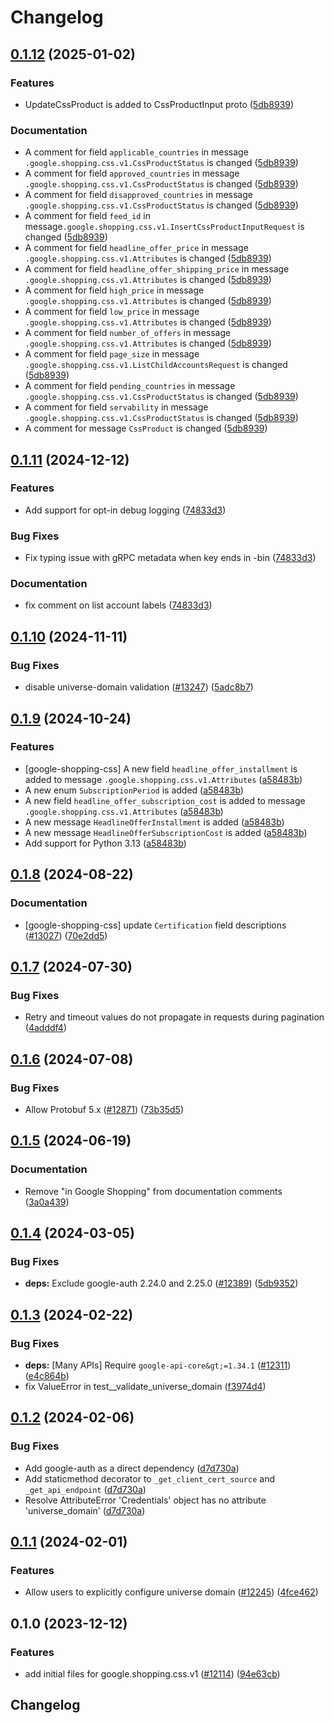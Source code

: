 # Changelog

## [0.1.12](https://github.com/googleapis/google-cloud-python/compare/google-shopping-css-v0.1.11...google-shopping-css-v0.1.12) (2025-01-02)


### Features

* UpdateCssProduct is added to CssProductInput proto ([5db8939](https://github.com/googleapis/google-cloud-python/commit/5db8939bb631938a19f99b384e1a0676ed973e28))


### Documentation

* A comment for field `applicable_countries` in message `.google.shopping.css.v1.CssProductStatus` is changed ([5db8939](https://github.com/googleapis/google-cloud-python/commit/5db8939bb631938a19f99b384e1a0676ed973e28))
* A comment for field `approved_countries` in message `.google.shopping.css.v1.CssProductStatus` is changed ([5db8939](https://github.com/googleapis/google-cloud-python/commit/5db8939bb631938a19f99b384e1a0676ed973e28))
* A comment for field `disapproved_countries` in message `.google.shopping.css.v1.CssProductStatus` is changed ([5db8939](https://github.com/googleapis/google-cloud-python/commit/5db8939bb631938a19f99b384e1a0676ed973e28))
* A comment for field `feed_id` in message`.google.shopping.css.v1.InsertCssProductInputRequest` is changed ([5db8939](https://github.com/googleapis/google-cloud-python/commit/5db8939bb631938a19f99b384e1a0676ed973e28))
* A comment for field `headline_offer_price` in message `.google.shopping.css.v1.Attributes` is changed ([5db8939](https://github.com/googleapis/google-cloud-python/commit/5db8939bb631938a19f99b384e1a0676ed973e28))
* A comment for field `headline_offer_shipping_price` in message `.google.shopping.css.v1.Attributes` is changed ([5db8939](https://github.com/googleapis/google-cloud-python/commit/5db8939bb631938a19f99b384e1a0676ed973e28))
* A comment for field `high_price` in message `.google.shopping.css.v1.Attributes` is changed ([5db8939](https://github.com/googleapis/google-cloud-python/commit/5db8939bb631938a19f99b384e1a0676ed973e28))
* A comment for field `low_price` in message `.google.shopping.css.v1.Attributes` is changed ([5db8939](https://github.com/googleapis/google-cloud-python/commit/5db8939bb631938a19f99b384e1a0676ed973e28))
* A comment for field `number_of_offers` in message `.google.shopping.css.v1.Attributes` is changed ([5db8939](https://github.com/googleapis/google-cloud-python/commit/5db8939bb631938a19f99b384e1a0676ed973e28))
* A comment for field `page_size` in message `.google.shopping.css.v1.ListChildAccountsRequest` is changed ([5db8939](https://github.com/googleapis/google-cloud-python/commit/5db8939bb631938a19f99b384e1a0676ed973e28))
* A comment for field `pending_countries` in message `.google.shopping.css.v1.CssProductStatus` is changed ([5db8939](https://github.com/googleapis/google-cloud-python/commit/5db8939bb631938a19f99b384e1a0676ed973e28))
* A comment for field `servability` in message `.google.shopping.css.v1.CssProductStatus` is changed ([5db8939](https://github.com/googleapis/google-cloud-python/commit/5db8939bb631938a19f99b384e1a0676ed973e28))
* A comment for message `CssProduct` is changed ([5db8939](https://github.com/googleapis/google-cloud-python/commit/5db8939bb631938a19f99b384e1a0676ed973e28))

## [0.1.11](https://github.com/googleapis/google-cloud-python/compare/google-shopping-css-v0.1.10...google-shopping-css-v0.1.11) (2024-12-12)


### Features

* Add support for opt-in debug logging ([74833d3](https://github.com/googleapis/google-cloud-python/commit/74833d3e77bb5869bd9f2290c23be7ccaa20193f))


### Bug Fixes

* Fix typing issue with gRPC metadata when key ends in -bin ([74833d3](https://github.com/googleapis/google-cloud-python/commit/74833d3e77bb5869bd9f2290c23be7ccaa20193f))


### Documentation

* fix comment on list account labels ([74833d3](https://github.com/googleapis/google-cloud-python/commit/74833d3e77bb5869bd9f2290c23be7ccaa20193f))

## [0.1.10](https://github.com/googleapis/google-cloud-python/compare/google-shopping-css-v0.1.9...google-shopping-css-v0.1.10) (2024-11-11)


### Bug Fixes

* disable universe-domain validation  ([#13247](https://github.com/googleapis/google-cloud-python/issues/13247)) ([5adc8b7](https://github.com/googleapis/google-cloud-python/commit/5adc8b7d2cc8ab9707ab5a65f15270c125cee051))

## [0.1.9](https://github.com/googleapis/google-cloud-python/compare/google-shopping-css-v0.1.8...google-shopping-css-v0.1.9) (2024-10-24)


### Features

* [google-shopping-css] A new field `headline_offer_installment` is added to message `.google.shopping.css.v1.Attributes` ([a58483b](https://github.com/googleapis/google-cloud-python/commit/a58483bb35af03727b6c7dec0dbb27dba4b62c1d))
* A new enum `SubscriptionPeriod` is added ([a58483b](https://github.com/googleapis/google-cloud-python/commit/a58483bb35af03727b6c7dec0dbb27dba4b62c1d))
* A new field `headline_offer_subscription_cost` is added to message `.google.shopping.css.v1.Attributes` ([a58483b](https://github.com/googleapis/google-cloud-python/commit/a58483bb35af03727b6c7dec0dbb27dba4b62c1d))
* A new message `HeadlineOfferInstallment` is added ([a58483b](https://github.com/googleapis/google-cloud-python/commit/a58483bb35af03727b6c7dec0dbb27dba4b62c1d))
* A new message `HeadlineOfferSubscriptionCost` is added ([a58483b](https://github.com/googleapis/google-cloud-python/commit/a58483bb35af03727b6c7dec0dbb27dba4b62c1d))
* Add support for Python 3.13 ([a58483b](https://github.com/googleapis/google-cloud-python/commit/a58483bb35af03727b6c7dec0dbb27dba4b62c1d))

## [0.1.8](https://github.com/googleapis/google-cloud-python/compare/google-shopping-css-v0.1.7...google-shopping-css-v0.1.8) (2024-08-22)


### Documentation

* [google-shopping-css] update `Certification` field descriptions ([#13027](https://github.com/googleapis/google-cloud-python/issues/13027)) ([70e2dd5](https://github.com/googleapis/google-cloud-python/commit/70e2dd5f024dd5c94a5e02b442bbab7e6e5f38fe))

## [0.1.7](https://github.com/googleapis/google-cloud-python/compare/google-shopping-css-v0.1.6...google-shopping-css-v0.1.7) (2024-07-30)


### Bug Fixes

* Retry and timeout values do not propagate in requests during pagination ([4adddf4](https://github.com/googleapis/google-cloud-python/commit/4adddf4d90634e454ee006774bfc631fc12c1700))

## [0.1.6](https://github.com/googleapis/google-cloud-python/compare/google-shopping-css-v0.1.5...google-shopping-css-v0.1.6) (2024-07-08)


### Bug Fixes

* Allow Protobuf 5.x ([#12871](https://github.com/googleapis/google-cloud-python/issues/12871)) ([73b35d5](https://github.com/googleapis/google-cloud-python/commit/73b35d56f8626d99ce7c3902a8c223cc09b4ca74))

## [0.1.5](https://github.com/googleapis/google-cloud-python/compare/google-shopping-css-v0.1.4...google-shopping-css-v0.1.5) (2024-06-19)


### Documentation

* Remove "in Google Shopping" from documentation comments ([3a0a439](https://github.com/googleapis/google-cloud-python/commit/3a0a439ce9e43f88959babfa267e14bae10f8538))

## [0.1.4](https://github.com/googleapis/google-cloud-python/compare/google-shopping-css-v0.1.3...google-shopping-css-v0.1.4) (2024-03-05)


### Bug Fixes

* **deps:** Exclude google-auth 2.24.0 and 2.25.0 ([#12389](https://github.com/googleapis/google-cloud-python/issues/12389)) ([5db9352](https://github.com/googleapis/google-cloud-python/commit/5db93528a1ad20825d4d12dcf5fdf9624879f2ce))

## [0.1.3](https://github.com/googleapis/google-cloud-python/compare/google-shopping-css-v0.1.2...google-shopping-css-v0.1.3) (2024-02-22)


### Bug Fixes

* **deps:** [Many APIs] Require `google-api-core&gt;=1.34.1` ([#12311](https://github.com/googleapis/google-cloud-python/issues/12311)) ([e4c864b](https://github.com/googleapis/google-cloud-python/commit/e4c864b3e67c7f7f33dfb0d2107fa138492ad338))
* fix ValueError in test__validate_universe_domain ([f3974d4](https://github.com/googleapis/google-cloud-python/commit/f3974d46a9ba9f549e31251ebc2daeb6b9b4745a))

## [0.1.2](https://github.com/googleapis/google-cloud-python/compare/google-shopping-css-v0.1.1...google-shopping-css-v0.1.2) (2024-02-06)


### Bug Fixes

* Add google-auth as a direct dependency ([d7d730a](https://github.com/googleapis/google-cloud-python/commit/d7d730acd3b1da86b996fa18c81272f1c9a00406))
* Add staticmethod decorator to `_get_client_cert_source` and `_get_api_endpoint` ([d7d730a](https://github.com/googleapis/google-cloud-python/commit/d7d730acd3b1da86b996fa18c81272f1c9a00406))
* Resolve AttributeError 'Credentials' object has no attribute 'universe_domain' ([d7d730a](https://github.com/googleapis/google-cloud-python/commit/d7d730acd3b1da86b996fa18c81272f1c9a00406))

## [0.1.1](https://github.com/googleapis/google-cloud-python/compare/google-shopping-css-v0.1.0...google-shopping-css-v0.1.1) (2024-02-01)


### Features

* Allow users to explicitly configure universe domain ([#12245](https://github.com/googleapis/google-cloud-python/issues/12245)) ([4fce462](https://github.com/googleapis/google-cloud-python/commit/4fce46283482bc303fd9bf8b25c3e74b2e619d6c))

## 0.1.0 (2023-12-12)


### Features

* add initial files for google.shopping.css.v1 ([#12114](https://github.com/googleapis/google-cloud-python/issues/12114)) ([94e63cb](https://github.com/googleapis/google-cloud-python/commit/94e63cbbfe85b11e5cf38cbaa3511be8833a86f1))

## Changelog
